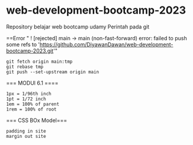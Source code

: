 # web-development-bootcamp-2023
Repository belajar web bootcamp udamy
Perintah pada git

==Error " ! [rejected]        main -> main (non-fast-forward)
error: failed to push some refs to 'https://github.com/DiyawanDawan/web-development-bootcamp-2023.git'" 
    
    git fetch origin main:tmp
    git rebase tmp
    git push --set-upstream origin main

    
=== MODUl 6.1 ====

    1px = 1/96th inch
    1pt = 1/72 inch
    1em = 100% of parent
    1rem = 100% of root 

=== CSS BOx Model===

    padding in site
    margin out site
